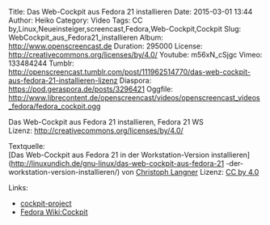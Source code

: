 Title: Das Web-Cockpit aus Fedora 21 installieren
Date: 2015-03-01 13:44
Author: Heiko
Category: Video
Tags: CC by,Linux,Neueinsteiger,screencast,Fedora,Web-Cockpit,Cockpit
Slug: WebCockpit_aus_Fedora21_installieren
Album: http://www.openscreencast.de
Duration: 295000
License: http://creativecommons.org/licenses/by/4.0/
Youtube: m56xN_cSjgc
Vimeo: 133484244
Tumblr: http://openscreencast.tumblr.com/post/111962514770/das-web-cockpit-aus-fedora-21-installieren-lizenz
Diaspora: https://pod.geraspora.de/posts/3296421
Oggfile: http://www.librecontent.de/openscreencast/videos/openscreencast_videos_fedora/fedora_cockpit.ogg

Das Web-Cockpit aus Fedora 21 installieren, Fedora 21 WS  
Lizenz: <http://creativecommons.org/licenses/by/4.0/>  
  
Textquelle:  
[Das Web-Cockpit aus Fedora 21 in der Workstation-Version
installieren](http://linuxundich.de/gnu-linux/das-web-cockpit-aus-fedora-21
-der-workstation-version-installieren/) von [Christoph
Langner](http://linuxundich.de/) Lizenz: [CC by
4.0](http://creativecommons.org/licenses/by/4.0/)

Links:

  * [cockpit-project](http://cockpit-project.org/ "Link zu cockpit-project.org" )
  * [Fedora Wiki:Cockpit](http://fedoraproject.org/wiki/Changes/CockpitManagementConsole#How_To_Test "Link zu fedoraproject.org" )

